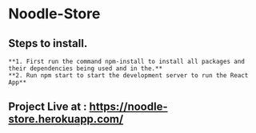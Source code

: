 # Noodle-Store

## Steps to install.

    **1. First run the command npm-install to install all packages and their dependencies being used and in the.**
    **2. Run npm start to start the development server to run the React App**

## Project Live at : https://noodle-store.herokuapp.com/
